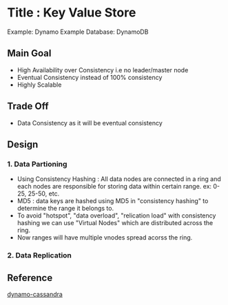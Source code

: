 
# Title : Key Value Store

Example: Dynamo
Example Database: DynamoDB

## Main Goal
- High Availability over Consistency i.e no leader/master node
- Eventual Consistency instead of 100% consistency 
- Highly Scalable 

## Trade Off
- Data Consistency as it will be eventual consistency 

## Design 
### 1. Data Partioning 
- Using Consistency Hashing : All data nodes are connected in a ring and each nodes are responsible for storing data within certain range. ex: 0-25, 25-50, etc. 
- MD5 : data keys are hashed using MD5 in "consistency hashing" to determine the range it belongs to.
- To avoid "hotspot", "data overload", "relication load" with consistency hashing we can use "Virtual Nodes" which are distributed across the ring. 
- Now ranges will have multiple vnodes spread acorss the ring.


### 2. Data Replication 






## Reference
[dynamo-cassandra](https://sujithjay.com/data-systems/dynamo-cassandra/)
